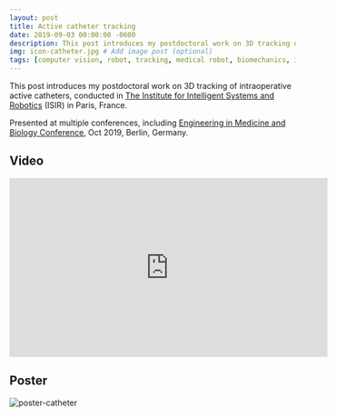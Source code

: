 ```yaml
---
layout: post
title: Active catheter tracking
date: 2019-09-03 00:00:00 -0600
description: This post introduces my postdoctoral work on 3D tracking of intraoperative active catheters, conducted in [The Institute for Intelligent Systems and Robotics](http://www.isir.upmc.fr/) (ISIR) in Paris, France.
img: icon-catheter.jpg # Add image post (optional)
tags: [computer vision, robot, tracking, medical robot, biomechanics, imaging, medical, DICOM] # add tag
---
```


This post introduces my postdoctoral work on 3D tracking of intraoperative active catheters, conducted in [The Institute for Intelligent Systems and Robotics](http://www.isir.upmc.fr/) (ISIR) in Paris, France.

Presented at multiple conferences, including [Engineering in Medicine and Biology Conference](https://hal.archives-ouvertes.fr/hal-02147132/), Oct 2019, Berlin, Germany.

## Video
<iframe width="560" height="315" src="https://www.youtube.com/embed/2yTKpyDd88E" frameborder="0" allow="accelerometer; autoplay; encrypted-media; gyroscope; picture-in-picture" allowfullscreen></iframe>

## Poster
![poster-catheter]({{site.baseurl}}/assets/img/poster-catheter.jpg)


